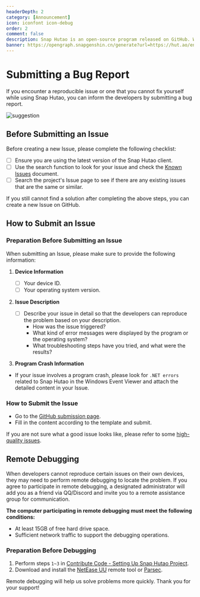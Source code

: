 ```yaml
---
headerDepth: 2
category: [Announcement]
icon: iconfont icon-debug
order: 2
comment: false
description: Snap Hutao is an open-source program released on GitHub. We also utilize the GitHub Issues feature to collect feedback and address any issues. You can submit problem reports through GitHub Issues.
banner: https://opengraph.snapgenshin.cn/generate?url=https://hut.ao/en/statements/bug-report.html
---
```


# Submitting a Bug Report

If you encounter a reproducible issue or one that you cannot fix yourself while using Snap Hutao, you can inform the developers by submitting a bug report.

![suggestion](https://img.alicdn.com/imgextra/i3/1797064093/O1CN01jXBMbe1g6du15k9kx_!!1797064093.jpg_.webp)

## Before Submitting an Issue

Before creating a new Issue, please complete the following checklist:

- [ ] Ensure you are using the latest version of the Snap Hutao client.
- [ ] Use the search function to look for your issue and check the [Known Issues](../advanced/known-issue.md) document.
- [ ] Search the project's Issue page to see if there are any existing issues that are the same or similar.

If you still cannot find a solution after completing the above steps, you can create a new Issue on GitHub.

## How to Submit an Issue

### Preparation Before Submitting an Issue

When submitting an Issue, please make sure to provide the following information:

1. **Device Information**

   - [ ] Your device ID.
   - [ ] Your operating system version.

2. **Issue Description**

   - [ ] Describe your issue in detail so that the developers can reproduce the problem based on your description.
     - How was the issue triggered?
     - What kind of error messages were displayed by the program or the operating system?
     - What troubleshooting steps have you tried, and what were the results?

3. **Program Crash Information**

- If your issue involves a program crash, please look for `.NET errors` related to Snap Hutao in the Windows Event Viewer and attach the detailed content in your Issue.

### How to Submit the Issue

- Go to the [GitHub submission page](https://github.com/DGP-Studio/Snap.Hutao/issues/new/choose).
- Fill in the content according to the template and submit.

If you are not sure what a good issue looks like, please refer to some [high-quality issues](https://github.com/DGP-Studio/Snap.Hutao/issues?q=is%3Aissue%20label%3A%E4%BC%98%E8%B4%A8%E9%97%AE%E9%A2%98).

## Remote Debugging

When developers cannot reproduce certain issues on their own devices, they may need to perform remote debugging to locate the problem. If you agree to participate in remote debugging, a designated administrator will add you as a friend via QQ/Discord and invite you to a remote assistance group for communication.

**The computer participating in remote debugging must meet the following conditions:**

- At least 15GB of free hard drive space.
- Sufficient network traffic to support the debugging operations.

### Preparation Before Debugging

1.  Perform steps `1~3` in [Contribute Code - Setting Up Snap Hutao Project](../development/contribute.md).
2.  Download and install the [NetEase UU](https://uuyc.163.com/) remote tool or [Parsec](https://parsec.app/).

Remote debugging will help us solve problems more quickly. Thank you for your support!

